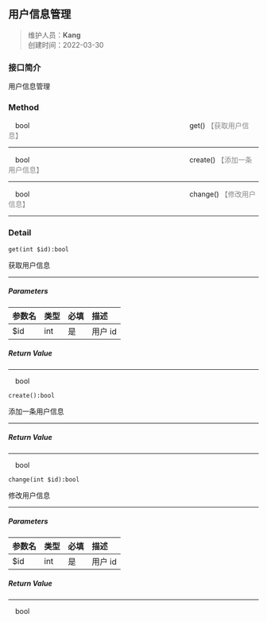 ## 用户信息管理

> 维护人员：**Kang**  
> 创建时间：2022-03-30

### 接口简介

用户信息管理

### Method

&emsp;bool&emsp;&emsp;&emsp;&emsp;&emsp;&emsp;&emsp;&emsp;&emsp;&emsp;&emsp;&emsp;&emsp;&emsp;&emsp;&emsp;&emsp;&emsp;&emsp;&emsp;&emsp;&emsp;&emsp;get()&nbsp;<font color="#888">【获取用户信息】</font>

---

&emsp;bool&emsp;&emsp;&emsp;&emsp;&emsp;&emsp;&emsp;&emsp;&emsp;&emsp;&emsp;&emsp;&emsp;&emsp;&emsp;&emsp;&emsp;&emsp;&emsp;&emsp;&emsp;&emsp;&emsp;create()&nbsp;<font color="#888">【添加一条用户信息】</font>

---

&emsp;bool&emsp;&emsp;&emsp;&emsp;&emsp;&emsp;&emsp;&emsp;&emsp;&emsp;&emsp;&emsp;&emsp;&emsp;&emsp;&emsp;&emsp;&emsp;&emsp;&emsp;&emsp;&emsp;&emsp;change()&nbsp;<font color="#888">【修改用户信息】</font>

---

### Detail

```
get(int $id):bool

```

获取用户信息

---

##### Parameters

| 参数名 | 类型 | 必填 | 描述    |
| :----- | :--- | :--- | :------ |
| $id    | int  | 是   | 用户 id |

##### Return Value

---

&emsp;bool

```
create():bool

```

添加一条用户信息

---

##### Return Value

---

&emsp;bool

```
change(int $id):bool

```

修改用户信息

---

##### Parameters

| 参数名 | 类型 | 必填 | 描述    |
| :----- | :--- | :--- | :------ |
| $id    | int  | 是   | 用户 id |

##### Return Value

---

&emsp;bool
